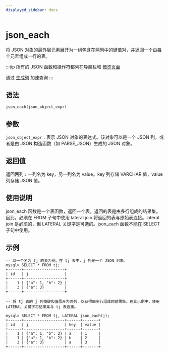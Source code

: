 ```yaml
---
displayed_sidebar: docs
---
```


# json_each

将 JSON 对象的最外层元素展开为一组包含在两列中的键值对，并返回一个由每个元素组成一行的表。

:::tip
所有的 JSON 函数和操作符都列在导航栏和 [概览页面](../overview-of-json-functions-and-operators.md)

通过 [生成列](../../../sql-statements/generated_columns.md) 加速查询
:::

## 语法

```Haskell
json_each(json_object_expr)
```

## 参数

`json_object_expr`：表示 JSON 对象的表达式。该对象可以是一个 JSON 列，或者是由 JSON 构造函数（如 PARSE_JSON）生成的 JSON 对象。

## 返回值

返回两列：一列名为 key，另一列名为 value。key 列存储 VARCHAR 值，value 列存储 JSON 值。

## 使用说明

json_each 函数是一个表函数，返回一个表。返回的表是由多行组成的结果集。因此，必须在 FROM 子句中使用 lateral join 将返回的表与原始表连接。lateral join 是必须的，但 LATERAL 关键字是可选的。json_each 函数不能在 SELECT 子句中使用。

## 示例

```plaintext
-- 以一个名为 tj 的表为例。在 tj 表中，j 列是一个 JSON 对象。
mysql> SELECT * FROM tj;
+------+------------------+
| id   | j                |
+------+------------------+
|    1 | {"a": 1, "b": 2} |
|    3 | {"a": 3}         |
+------+------------------+

-- 将 tj 表的 j 列按键和值展开为两列，以获得由多行组成的结果集。在此示例中，使用 LATERAL 关键字将结果集与 tj 表连接。

mysql> SELECT * FROM tj, LATERAL json_each(j);
+------+------------------+------+-------+
| id   | j                | key  | value |
+------+------------------+------+-------+
|    1 | {"a": 1, "b": 2} | a    | 1     |
|    1 | {"a": 1, "b": 2} | b    | 2     |
|    3 | {"a": 3}         | a    | 3     |
+------+------------------+------+-------+
```